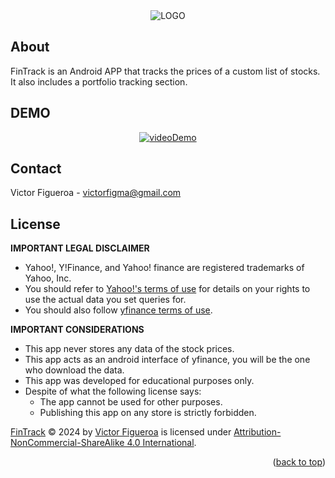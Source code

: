 <div align="center">  <img src="doc/fintrack_logo.png" alt="LOGO">  </div>

## About
FinTrack is an Android APP that tracks the prices of a custom list of stocks. It also includes a portfolio tracking section.

## DEMO
<p align="center">  <a href="https://youtu.be/9uaMmw6xEXU">  <img src="doc/demo_fintrack.png" alt="videoDemo"> </a> </p>

## Contact
Victor Figueroa  - victorfigma@gmail.com

## License
**IMPORTANT LEGAL DISCLAIMER**
* Yahoo!, Y!Finance, and Yahoo! finance are registered trademarks of Yahoo, Inc.
* You should refer to [Yahoo!'s terms of use](https://policies.yahoo.com/us/en/yahoo/terms/index.htm) for details on your rights to use the actual data you set queries for.
* You should also follow [yfinance terms of use](https://pypi.org/project/yfinance/).

**IMPORTANT CONSIDERATIONS**
* This app never stores any data of the stock prices.
* This app acts as an android interface of yfinance, you will be the one who download the data. 
* This app was developed for educational purposes only.
* Despite of what the following license says:
	* The app cannot be used for other purposes. 
	* Publishing this app on any store is strictly forbidden.

[FinTrack](https://github.com/VictorFigma/fintrack) © 2024 by [Victor Figueroa](https://github.com/VictorFigma) is licensed under  [Attribution-NonCommercial-ShareAlike 4.0 International](http://creativecommons.org/licenses/by-nc-sa/4.0/?ref=chooser-v1).

<p align="right">(<a href="#top">back to top</a>)</p>